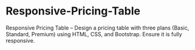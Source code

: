 # Responsive-Pricing-Table
 Responsive Pricing Table – Design a pricing table with three plans (Basic, Standard, Premium) using HTML, CSS, and Bootstrap. Ensure it is fully responsive.
